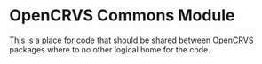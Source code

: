 # OpenCRVS Commons Module

This is a place for code that should be shared between OpenCRVS packages where to no other logical home for the code.
